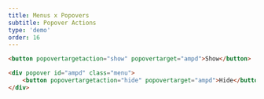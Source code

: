```yaml
---
title: Menus x Popovers
subtitle: Popover Actions
type: 'demo'
order: 16
---
```


<script>
  import ActionPopover from '$lib/demo/ActionPopover.svelte'
</script>

<ActionPopover />

```html
<button popovertargetaction="show" popovertarget="ampd">Show</button>

<div popover id="ampd" class="menu">
	<button popovertargetaction="hide" popovertarget="ampd">Hide</button>
</div>
```